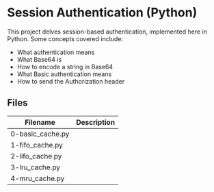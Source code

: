 # Session Authentication (Python)

This project delves session-based authentication, implemented here in Python. Some concepts covered include:
  - What authentication means
  - What Base64 is
  - How to encode a string in Base64
  - What Basic authentication means
  - How to send the Authorization header

## Files

| Filename | Description |
| -------- | ----------- |
| 0-basic_cache.py |  |
| 1-fifo_cache.py |  |
| 2-lifo_cache.py |  |
| 3-lru_cache.py |  |
| 4-mru_cache.py |  |
